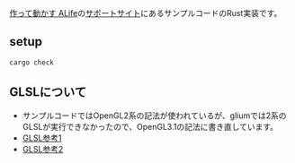 [作って動かす ALife](https://www.oreilly.co.jp/books/9784873118475/)の[サポートサイト](https://github.com/alifelab/alife_book_src)にあるサンプルコードのRust実装です。

## setup
~~~ShellSession
cargo check
~~~

## GLSLについて
* サンプルコードではOpenGL2系の記法が使われているが、gliumでは2系のGLSLが実行できなかったので、OpenGL3.1の記法に書き直しています。
* [GLSL参考1](http://nn-hokuson.hatenablog.com/entry/2016/11/07/204241)
* [GLSL参考2](http://tkengo.github.io/blog/2014/12/27/opengl-es-2-2d-knowledge-1/)
